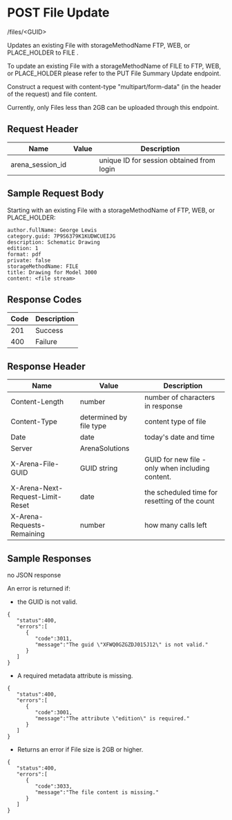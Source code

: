 # POST File Update


/files/&lt;GUID&gt;

Updates an existing File with storageMethodName FTP, WEB, or PLACE_HOLDER to FILE .

To update an existing File with a storageMethodName of FILE to FTP, WEB, or PLACE_HOLDER please refer to the PUT File Summary Update endpoint.

Construct a request with  content\-type "multipart/form\-data" \(in the header of the request\) and file content.

Currently, only Files less than 2GB can be uploaded through this endpoint.

## Request Header

| Name | Value | Description |
|  --- |  --- |  --- | 
| arena_session_id |   | unique ID for session obtained from login |

## Sample Request Body
Starting with an existing File with a storageMethodName of FTP, WEB, or PLACE_HOLDER:

```
author.fullName: George Lewis
category.guid: 7P9S6379K1KUDWCUEIJG
description: Schematic Drawing
edition: 1
format: pdf
private: false
storageMethodName: FILE
title: Drawing for Model 3000
content: <file stream>
```
## Response Codes

| Code | Description |
|  --- |  --- | 
| 201 | Success |
| 400 | Failure |

## Response Header

| Name | Value | Description |
|  --- |  --- |  --- | 
| Content\-Length | number | number of characters in response |
| Content\-Type | determined by file type | content type of file |
| Date | date | today's date and time |
| Server | ArenaSolutions |   |
| X\-Arena\-File\-GUID | GUID string | GUID for new file \- only when including content. |
| X\-Arena\-Next\-Request\-Limit\-Reset  | date | the scheduled time for resetting of the count |
| X\-Arena\-Requests\-Remaining  | number | how many calls left |

## Sample Responses
no JSON response

An error is returned if:

* the GUID is not valid.

```
{  
   "status":400,
   "errors":[  
      {  
         "code":3011,
         "message":"The guid \"XFWQ0GZGZDJ015J12\" is not valid."
      }
   ]
}
```
* A required metadata attribute is missing.

```
{  
   "status":400,
   "errors":[  
      {  
         "code":3001,
         "message":"The attribute \"edition\" is required."
      }
   ]
}
```
* Returns an error if File size is 2GB or higher.

```
{  
   "status":400,
   "errors":[  
      {  
         "code":3033,
         "message":"The file content is missing."
      }
   ]
}
```
